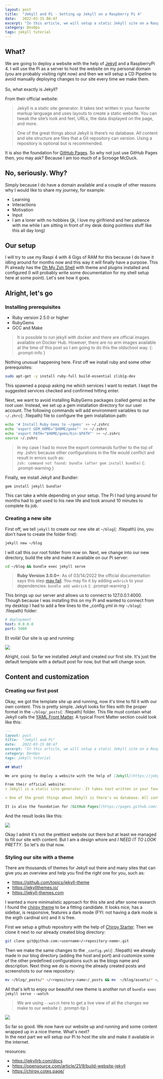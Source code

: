 ```yaml
---
layout: post
title:  "Jekyll and Pi - Setting up Jekyll on a Raspberry Pi 4"
date:   2022-03-15 08:47
excerpt: "In this article, we will setup a static Jekyll site on a RaspberryPi 4 and create a simple CD pipeline for it."
category: DevOps
tags: jekyll tutorial
---
```

## What?

We are going to deploy a website with the help of [Jekyll](https://jekyllrb.com/) and a RaspberryPi 4. I will use the Pi as a server to host the website on my personal domain (you are probably visiting right now) and then we will setup a CD Pipeline to avoid manually deploying changes to our site every time we make them.<br>
<br>
So, what exactly is Jekyll?<br>

From their official website: 
> Jekyll is a static site generator. It takes text written in your favorite markup language and uses layouts to create a static website. You can tweak the site’s look and feel, URLs, the data displayed on the page, and more.

> One of the great things about Jekyll is there’s no database. All content and site structure are files that a Git repository can version. Using a repository is optional but is recommended.

It is also the foundation for [GitHub Pages](https://pages.github.com/). So why not just use GitHub Pages then, you may ask? Because I am too much of a Scrooge McDuck.

## No, seriously. Why?

Simply because I do have a domain available and a couple of other reasons why I would like to share my journey, for example:

- Learning
- Interactions
- Motivation
- Input
- I am a loner with no hobbies (jk, I love my girlfriend and her patience with me while I am sitting in front of my desk doing pointless stuff like this all day long)

## Our setup

I will try to use my Raspi 4 with 4 Gigs of RAM for this because I do have it idling around for months now and this way it will finally have a purpose. This Pi already has the [Oh My Zsh Shell](https://ohmyz.sh/) with theme and plugins installed and configured (I will probably write some documentation for my shell setup here at some point). Let's see how it goes.

## Alright, let's go

### Installing prerequisites

- Ruby version 2.5.0 or higher
- RubyGems
- GCC and Make

> It is possible to run jekyll with docker and there are official images available on Docker Hub. However, there are no arm images available at the time of this post so I am going to do this the oldschool way.
{: .prompt-info }

Nothing unusual happening here. First off we install ruby and some other prerequisites:

```bash
sudo apt-get -y install ruby-full build-essential zlib1g-dev
```

This spawned a popup asking me which services I want to restart. I kept the suggested services checked and confirmed hitting enter.

Next, we want to avoid installing RubyGems packages (called gems) as the root user. Instead, we set up a gem installation directory for our user account. The following commands will add environment variables to our `~/.zhrc`{: .filepath} file to configure the gem installation path:

```bash
echo '# Install Ruby Gems to ~/gems' >> ~/.zshrc
echo 'export GEM_HOME="$HOME/gems"' >> ~/.zshrc
echo 'export PATH="$HOME/gems/bin:$PATH"' >> ~/.zshrc
source ~/.zshrc
```

> In my case I had to move the export commands further to the top of my .zshrc because other configurations in
> the file would conflict and result in errors such as:  
> `zsh: command not found: bundle (after gem install bundle)`
{: .prompt-warning }

Finally, we install Jekyll and Bundler:

```bash
gem install jekyll bundler
```

This can take a while depending on your setup. The Pi I had lying around for months had to get used to his new life and took around 10 minutes to complete its job.

### Creating a new site

First off, we tell `jekyll` to create our new site at `~/blog`{: .filepath} (no, you don't have to create the folder first):

```bash
jekyll new ~/blog
```

I will call this our root folder from now on.
Next, we change into our new directory, build the site and make it available on our Pi server:

```bash
cd ~/blog && bundle exec jekyll serve
```

> **Ruby Version 3.0.0+**: As of 03/14/2022 the official documentation says this step [may fail](https://github.com/github/pages-gem/issues/752). You may fix it by adding `webrick` to your dependencies: `bundle add webrick`
{: .prompt-warning }

This brings up our server and allows us to connect to 127.0.0.1:4000. Though because I was installing this on my Pi and wanted to connect from my desktop I had to add a few lines to the _config.yml in my `~/blog`{: .filepath} folder:

```yaml
# deployment
host: 0.0.0.0
port: 5000
```

Et voilà! Our site is up and running:

![](/assets/images/template.png)

Alright, cool. So far we installed Jekyll and created our first site. It's just the default template with a default post for now, but that will change soon.

## Content and customization

### Creating our first post

Okay, we got the template site up and running, now it's time to fill it with our own content. This is pretty simple.
Jekyll looks for files with the proper format in the `~/blog/_posts`{: .filepath} folder. This file must contain what Jekyll calls the [YAML Front Matter](https://jekyllrb.com/docs/step-by-step/03-front-matter/).
A typical Front Matter section could look like this:

```markdown
---
layout: post
title:  "Jekyll and Pi"
date:   2022-03-15 08:47
excerpt: "In this article, we will setup a static Jekyll site on a RaspberryPi 4 and create a simple CD pipeline for it."
category: DevOps
tags: jekyll tutorial
---
## What?

We are going to deploy a website with the help of [Jekyll](https://jekyllrb.com/) and a RaspberryPi 4. Afterwards we are going to setup a CD Pipeline to avoid manually deploying changes to our site every time we make them. So, what exactly is Jekyll?

From their official website: 
> Jekyll is a static site generator. It takes text written in your favorite markup language and uses layouts to create a static website. You can tweak the site’s look and feel, URLs, the data displayed on the page, and more.

> One of the great things about Jekyll is there’s no database. All content and site structure are files that a Git repository can version. Using a repository is optional but is recommended.

It is also the foundation for [GitHub Pages](https://pages.github.com/). So why not just use GitHub Pages then, you may ask? Because I am too much of a Scrooge McDuck.
```

And the result looks like this:

![](/assets/images/post-1.png)

Okay I admit it's not the prettiest website out there but at least we managed to fill our site with content. But I am a design whore and *I NEED IT TO LOOK PRETTY*. So let's do that now.

### Styling our site with a theme

There are thousands of themes for Jekyll out there and many sites that can give you an overview and help you find the right one for you, such as:

- https://github.com/topics/jekyll-theme
- https://jekyllthemes.io/
- https://jekyll-themes.com

I wanted a more minimalistic approach for this site and after some research I found the [chirpy theme](https://github.com/cotes2020/jekyll-theme-chirpy/) to be a fitting candidate. It looks nice, has a sidebar, is responsive, features a dark mode (FYI: not having a dark mode is the eigth cardinal sin) and it is free.

First we setup a github repository with the help of [Chirpy Starter](https://github.com/cotes2020/chirpy-starter/generate). Then we clone it next to our already created blog directory:

```bash
git clone git@github.com:<username>/<repository-name>.git
```

Then we make the same changes to the `_config.yml`{: .filepath} we already made in our blog directory (adding the host and port) and customize some of the other predefined configurations such as the blogs name and description. Next thing we do is moving the already created posts and screenshots to our new repository:

```bash
mv ~/blog/_posts/* ~/<repository-name>/_posts && mv  ~/blog/assets/* ~/<repository-name>/assets
```

All that's left to enjoy our beautiful new theme is another run of `bundle exec jekyll serve --watch` 
> We are using `--watch` here to get a live view of all the changes we make to our website
{: .prompt-tip }

![](/assets/images/chirpy-1.png)

So far so good. We now have our website up and running and some content wrapped up in a nice theme. What's next?<br>
In the next part we will setup our Pi to host the site and make it available in the internet.



resources: 
- https://jekyllrb.com/docs
- https://opensource.com/article/21/9/build-website-jekyll
- https://chirpy.cotes.page/